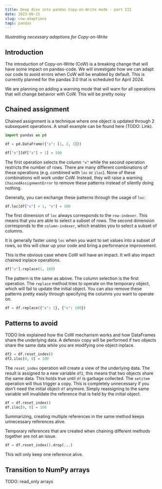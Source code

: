 ```yaml
---
title: Deep dive into pandas Copy-on-Write mode - part III
date: 2023-06-15
slug: cow-adaptions
tags: pandas
---
```


_Illustrating necessary adaptions for Copy-on-Write_


## Introduction

The introduction of Copy-on-Write (CoW) is a breaking change that will have some impact on
pandas-code. We will investigate how we can adapt our code to avoid errors when CoW will be
enabled by default. This is currently planned for the pandas 3.0 that is scheduled for April 2024.

We are planning on adding a warning mode that will warn for all operations that will change
behavior with CoW. This will be pretty noisy

## Chained assignment

Chained assignment is a technique where one object is updated through 2 subsequent operations. A
small example can be found here (TODO: Link).

```python
import pandas as pd

df = pd.DataFrame({"x": [1, 2, 3]})

df["x"][df["x"] > 1] = 100
```

The first operation selects the column ``"x"`` while the second operation restricts the number
of rows. There are many different combinations of these operations (e.g. combined with ``loc`` or
``iloc``). None of these combinations will work under CoW. Instead, they will raise a warning 
``ChainedAssignmentError`` to remove these patterns instead of silently doing nothing.

Generally, you can exchange these patterns through the usage of ``loc``:

```python
df.loc[df["x"] > 1, "x"] = 100
```

The first dimension of ``loc`` always corresponds to the ``row-indexer``. This means that you are
able to select a subset of rows. The second dimension corresponds to the ``column-indexer``, which
enables you to select a subset of columns. 

It is generally faster using ``loc`` when you want to set values into a subset of rows, so this
will clear up your code and bring a performance improvement.

This is the obvious case where CoW will have an impact. It will also impact chained inplace 
operations.

```python
df["x"].replace(1, 100)
```

The pattern is the same as above. The column selection is the first operation. The ``replace``
method tries to operate on the temporary object, which will fail to update the initial object.
You can also remove these patterns pretty easily through specifying the columns you want to
operate on.

```python
df = df.replace({"x": 1}, {"x": 100})
```

## Patterns to avoid

TODO link explained how the CoW mechanism works and how DataFrames share the underlying data. A
defensiv copy will be performed if two objects share the same data while you are modifying one
object inplace.

```python
df2 = df.reset_index()
df2.iloc[0, 0] = 100
```

The ``reset_index`` operation will create a view of the underlying data. The result is assigned to 
a new variable ``df2``, this means that two objects share the same data. This holds true until
``df`` is garbage collected. The ``setitem`` operation
will thus trigger a copy. This is completely unnecessary if you don't need the initial object 
``df`` anymore. Simply reassigning to the same variable will invalidate the reference that is
held by the initial object.

```python
df = df.reset_index()
df.iloc[0, 0] = 100
```

Summarizing, creating multiple references in the same method keeps unnecessary references alive.

Temporary references that are created when chaining different methods together are not an issue.

```python
df = df.reset_index().drop(...)
```

This will only keep one reference alive.

## Transition to NumPy arrays

TODO: read_only arrays
